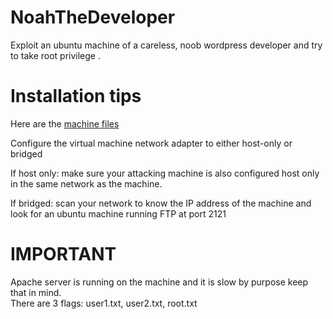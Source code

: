 # NoahTheDeveloper
Exploit an ubuntu machine of a careless, noob wordpress developer and try to take root privilege .
# Installation tips 
Here are the [machine files](https://terabox.com/s/1Z87_lE1Yy1Zj6lEnCRiliA)  

Configure the virtual machine network adapter to either host-only or bridged   

If host only: make sure your attacking machine is also configured host only in the same network as the machine.  

If bridged: scan your network to know the IP address of the machine and look for an ubuntu machine running FTP at port 2121    

# IMPORTANT
Apache server is running on the machine and it is slow by purpose keep that in mind.  
There are 3 flags: user1.txt, user2.txt, root.txt
